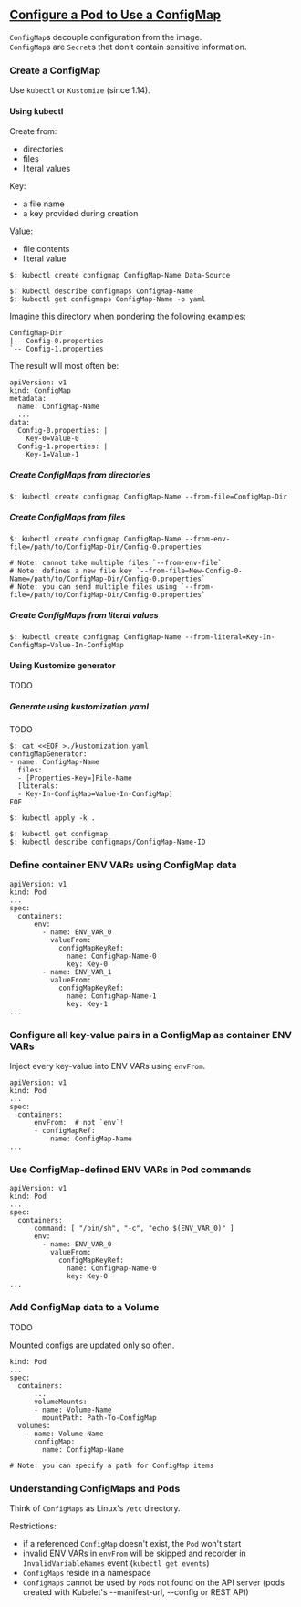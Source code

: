 ## [Configure a Pod to Use a ConfigMap](https://kubernetes.io/docs/tasks/configure-pod-container/configure-pod-configmap/)

`ConfigMap`s decouple configuration from the image.  
`ConfigMap`s are `Secret`s that don’t contain sensitive information.  

### Create a ConfigMap

Use `kubectl` or `Kustomize` (since 1.14).  

#### Using kubectl

Create from:
* directories
* files
* literal values

Key:
* a file name
* a key provided during creation

Value:
* file contents
* literal value

```
$: kubectl create configmap ConfigMap-Name Data-Source

$: kubectl describe configmaps ConfigMap-Name
$: kubectl get configmaps ConfigMap-Name -o yaml
```

Imagine this directory when pondering the following examples:
```
ConfigMap-Dir
|-- Config-0.properties
`-- Config-1.properties
```

The result will most often be:
```
apiVersion: v1
kind: ConfigMap
metadata:
  name: ConfigMap-Name
  ...
data:
  Config-0.properties: |
    Key-0=Value-0
  Config-1.properties: |
    Key-1=Value-1
```

##### Create ConfigMaps from directories

```
$: kubectl create configmap ConfigMap-Name --from-file=ConfigMap-Dir
```

##### Create ConfigMaps from files

```
$: kubectl create configmap ConfigMap-Name --from-env-file=/path/to/ConfigMap-Dir/Config-0.properties

# Note: cannot take multiple files `--from-env-file`
# Note: defines a new file key `--from-file=New-Config-0-Name=/path/to/ConfigMap-Dir/Config-0.properties`
# Note: you can send multiple files using `--from-file=/path/to/ConfigMap-Dir/Config-0.properties`
```

##### Create ConfigMaps from literal values

```
$: kubectl create configmap ConfigMap-Name --from-literal=Key-In-ConfigMap=Value-In-ConfigMap
```

#### Using Kustomize generator

TODO

##### Generate using kustomization.yaml

TODO

```
$: cat <<EOF >./kustomization.yaml
configMapGenerator:
- name: ConfigMap-Name
  files:
  - [Properties-Key=]File-Name
  [literals:
  - Key-In-ConfigMap=Value-In-ConfigMap]
EOF

$: kubectl apply -k .

$: kubectl get configmap
$: kubectl describe configmaps/ConfigMap-Name-ID
```

### Define container ENV VARs using ConfigMap data

```
apiVersion: v1
kind: Pod
...
spec:
  containers:
      env:
        - name: ENV_VAR_0
          valueFrom:
            configMapKeyRef:
              name: ConfigMap-Name-0
              key: Key-0
        - name: ENV_VAR_1
          valueFrom:
            configMapKeyRef:
              name: ConfigMap-Name-1
              key: Key-1
...
```

### Configure all key-value pairs in a ConfigMap as container ENV VARs

Inject every key-value into ENV VARs using `envFrom`.  

```
apiVersion: v1
kind: Pod
...
spec:
  containers:
      envFrom:  # not `env`!
      - configMapRef:
          name: ConfigMap-Name
...
```

### Use ConfigMap-defined ENV VARs in Pod commands

```
apiVersion: v1
kind: Pod
...
spec:
  containers:
      command: [ "/bin/sh", "-c", "echo $(ENV_VAR_0)" ]
      env:
        - name: ENV_VAR_0
          valueFrom:
            configMapKeyRef:
              name: ConfigMap-Name-0
              key: Key-0
...
```

### Add ConfigMap data to a Volume

TODO

Mounted configs are updated only so often.  

```
kind: Pod
...
spec:
  containers:
      ...
      volumeMounts:
      - name: Volume-Name
        mountPath: Path-To-ConfigMap
  volumes:
    - name: Volume-Name
      configMap:
        name: ConfigMap-Name

# Note: you can specify a path for ConfigMap items
```

### Understanding ConfigMaps and Pods

Think of `ConfigMaps` as Linux's `/etc` directory.  

Restrictions:
* if a referenced `ConfigMap` doesn't exist, the `Pod` won't start
* invalid ENV VARs in `envFrom` will be skipped and recorder in `InvalidVariableNames` event (`kubectl get events`)
* `ConfigMaps` reside in a namespace
* `ConfigMaps` cannot be used by `Pod`s not found on the API server (pods created with Kubelet's --manifest-url, --config or REST API)
